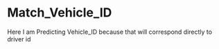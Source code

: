 # Match_Vehicle_ID
Here I am Predicting Vehicle_ID because that will correspond directly to driver id
